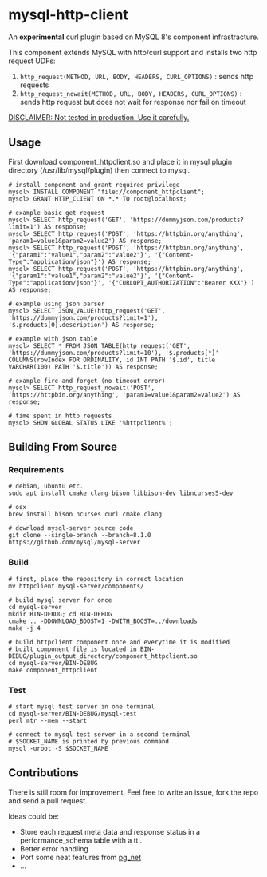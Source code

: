 mysql-http-client
=================

An **experimental** curl plugin based on MySQL 8's component infrastracture. 

This component extends MySQL with http/curl support and installs two http request UDFs:

1. ``http_request(METHOD, URL, BODY, HEADERS, CURL_OPTIONS)`` : sends http requests
2. ``http_request_nowait(METHOD, URL, BODY, HEADERS, CURL_OPTIONS)`` : sends http request but does not wait for response nor fail on timeout

<ins>DISCLAIMER: Not tested in production. Use it carefully.</ins>

## Usage

First download component_httpclient.so and place it in mysql plugin directory (/usr/lib/mysql/plugin) then connect to mysql.

    # install component and grant required privilege
    mysql> INSTALL COMPONENT "file://component_httpclient";
    mysql> GRANT HTTP_CLIENT ON *.* TO root@localhost;

    # example basic get request
    mysql> SELECT http_request('GET', 'https://dummyjson.com/products?limit=1') AS response;
    mysql> SELECT http_request('POST', 'https://httpbin.org/anything', 'param1=value1&param2=value2') AS response;
    mysql> SELECT http_request('POST', 'https://httpbin.org/anything', '{"param1":"value1","param2":"value2"}', '{"Content-Type":"application/json"}') AS response;
    mysql> SELECT http_request('POST', 'https://httpbin.org/anything', '{"param1":"value1","param2":"value2"}', '{"Content-Type":"application/json"}', '{"CURLOPT_AUTHORIZATION":"Bearer XXX"}') AS response;

    # example using json parser
    mysql> SELECT JSON_VALUE(http_request('GET', 'https://dummyjson.com/products?limit=1'), '$.products[0].description') AS response;

    # example with json table
    mysql> SELECT * FROM JSON_TABLE(http_request('GET', 'https://dummyjson.com/products?limit=10'), '$.products[*]' COLUMNS(rowIndex FOR ORDINALITY, id INT PATH '$.id', title VARCHAR(100) PATH '$.title')) AS response;

    # example fire and forget (no timeout error)
    mysql> SELECT http_request_nowait('POST', 'https://httpbin.org/anything', 'param1=value1&param2=value2') AS response;

    # time spent in http requests
    mysql> SHOW GLOBAL STATUS LIKE '%httpclient%';


## Building From Source

### Requirements

    # debian, ubuntu etc.
    sudo apt install cmake clang bison libbison-dev libncurses5-dev

    # osx
    brew install bison ncurses curl cmake clang

    # download mysql-server source code
    git clone --single-branch --branch=8.1.0 https://github.com/mysql/mysql-server

### Build

    # first, place the repository in correct location
    mv httpclient mysql-server/components/

    # build mysql server for once
    cd mysql-server
    mkdir BIN-DEBUG; cd BIN-DEBUG
    cmake .. -DDOWNLOAD_BOOST=1 -DWITH_BOOST=../downloads
    make -j 4

    # build httpclient component once and everytime it is modified
    # built component file is located in BIN-DEBUG/plugin_output_directory/component_httpclient.so
    cd mysql-server/BIN-DEBUG
    make component_httpclient

### Test

    # start mysql test server in one terminal
    cd mysql-server/BIN-DEBUG/mysql-test
    perl mtr --mem --start

    # connect to mysql test server in a second terminal
    # $SOCKET_NAME is printed by previous command
    mysql -uroot -S $SOCKET_NAME

## Contributions

There is still room for improvement. Feel free to write an issue, fork the repo and send a pull request.

Ideas could be:

- Store each request meta data and response status in a performance_schema table with a ttl.
- Better error handling
- Port some neat features from [pg_net](https://github.com/supabase/pg_net)
- ...
